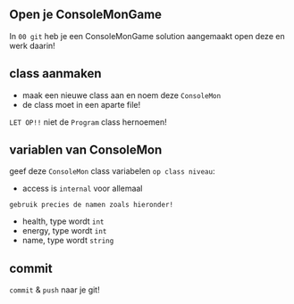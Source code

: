 ## Open je ConsoleMonGame

In `00 git` heb je een ConsoleMonGame solution aangemaakt
open deze en werk daarin!

## class aanmaken

- maak een nieuwe class aan en noem deze `ConsoleMon`
- de class moet in een aparte file!

`LET OP!!` niet de `Program` class hernoemen!

## variablen van ConsoleMon

geef deze `ConsoleMon` class variabelen `op class niveau`:

- access is `internal` voor allemaal

`gebruik precies de namen zoals hieronder!`

- health, type wordt `int`
- energy, type wordt `int`
- name, type wordt `string`

## commit

`commit` & `push` naar je git!